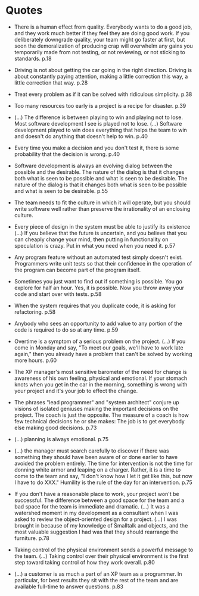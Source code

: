 # Quotes

- There is a human effect from quality. Everybody wants to do a good job, and they work much better if they feel they are doing good work. If you deliberately downgrade quality, your team might go faster at first, but soon the demoralization of producing crap will overwhelm any gains you temporarily made from not testing, or not reviewing, or not sticking to standards. p.18

- Driving is not about getting the car going in the right direction. Driving is about constantly paying attention, making a little correction this way, a little correction that way. p.28

- Treat every problem as if it can be solved with ridiculous simplicity. p.38

- Too many resources too early is a project is a recipe for disaster. p.39

- (...) The difference is between playing to win and playing not to lose. Most software development I see is played not to lose. (...) Software development played to win does everything that helps the team to win and doesn't do anything that doesn't help to win. p.40

- Every time you make a decision and you don't test it, there is some probability that the decision is wrong. p.40

- Software development is always an evolving dialog between the possible and the desirable. The nature of the dialog is that it changes both what is seen to be possible and what is seen to be desirable. The nature of the dialog is that it changes both what is seen to be possible and what is seen to be desirable. p.55

- The team needs to fit the culture in which it will operate, but you should write software well rather than preserve the irrationality of an enclosing culture.

- Every piece of design in the system must be able to justify its existence (...) If you believe that the future is uncertain, and you believe that you can cheaply change your mind, then putting in functionality on speculation is crazy. Put in what you need when you need it. p.57

- Any program feature without an automated test simply doesn't exist. Programmers write unit tests so that their confidence in the operation of the program can become part of the program itself.

- Sometimes you just want to find out if something is possible. You go explore for half an hour. Yes, it is possible. Now you throw away your code and start over with tests. p.58

- When the system requires that you duplicate code, it is asking for refactoring. p.58

- Anybody who sees an opportunity to add value to any portion of the code is required to do so at any time. p.59

- Overtime is a symptom of a serious problem on the project. (...) If you come in Monday and say, "To meet our goals, we'll have to work late again," then you already have a problem that can't be solved by working more hours. p.60

- The XP manager's most sensitive barometer of the need for change is awareness of his own feeling, physical and emotional. If your stomach knots when you get in the car in the morning, something is wrong with your project and it's your job to effect the change.

- The phrases "lead programmer" and "system architect" conjure up visions of isolated geniuses making the important decisions on the project. The coach is just the opposite. The measure of a coach is how few technical decisions he or she makes: The job is to get everybody else making good decisions. p.73

- (...) planning is always emotional. p.75

- (...) the manager must search carefully to discover if there was something they should have been aware of or done earlier to have avoided the problem entirely. The time for intervention is not the time for donning white armor and leaping on a charger. Rather, it is a time to come to the team and say, "I don't know how I let it get like this, but now I have to do XXX." Humility is the rule of the day for an intervention. p.75

- If you don't have a reasonable place to work, your project won't be successful. The difference between a good space for the team and a bad space for the team is immediate and dramatic. (...) It was a watershed moment in my development as a consultant when I was asked to review the object-oriented design for a project. (...) I was brought in because of my knowledge of Smalltalk and objects, and the most valuable suggestion I had was that they should rearrange the furniture. p.78

- Taking control of the physical environment sends a powerful message to the team. (...) Taking control over their physical environment is the first step toward taking control of how they work overall. p.80

- (...) a customer is as much a part of an XP team as a programmer. In particular, for best results they sit with the rest of the team and are available full-time to answer questions. p.83